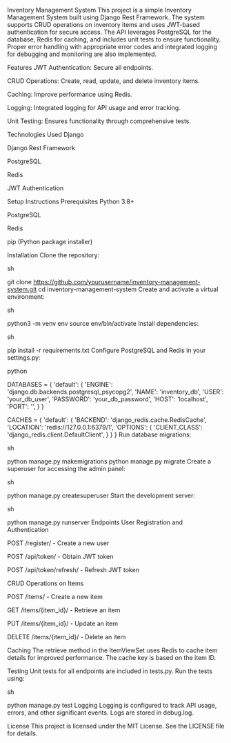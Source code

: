 Inventory Management System
This project is a simple Inventory Management System built using Django Rest Framework. The system supports CRUD operations on inventory items and uses JWT-based authentication for secure access. The API leverages PostgreSQL for the database, Redis for caching, and includes unit tests to ensure functionality. Proper error handling with appropriate error codes and integrated logging for debugging and monitoring are also implemented.

Features
JWT Authentication: Secure all endpoints.

CRUD Operations: Create, read, update, and delete inventory items.

Caching: Improve performance using Redis.

Logging: Integrated logging for API usage and error tracking.

Unit Testing: Ensures functionality through comprehensive tests.

Technologies Used
Django

Django Rest Framework

PostgreSQL

Redis

JWT Authentication

Setup Instructions
Prerequisites
Python 3.8+

PostgreSQL

Redis

pip (Python package installer)

Installation
Clone the repository:

sh


git clone https://github.com/yourusername/inventory-management-system.git
cd inventory-management-system
Create and activate a virtual environment:

sh


python3 -m venv env
source env/bin/activate
Install dependencies:

sh


pip install -r requirements.txt
Configure PostgreSQL and Redis in your settings.py:

python


DATABASES = {
    'default': {
        'ENGINE': 'django.db.backends.postgresql_psycopg2',
        'NAME': 'inventory_db',
        'USER': 'your_db_user',
        'PASSWORD': 'your_db_password',
        'HOST': 'localhost',
        'PORT': '',
    }
}

CACHES = {
    'default': {
        'BACKEND': 'django_redis.cache.RedisCache',
        'LOCATION': 'redis://127.0.0.1:6379/1',
        'OPTIONS': {
            'CLIENT_CLASS': 'django_redis.client.DefaultClient',
        }
    }
}
Run database migrations:

sh


python manage.py makemigrations
python manage.py migrate
Create a superuser for accessing the admin panel:

sh


python manage.py createsuperuser
Start the development server:

sh


python manage.py runserver
Endpoints
User Registration and Authentication

POST /register/ - Create a new user

POST /api/token/ - Obtain JWT token

POST /api/token/refresh/ - Refresh JWT token

CRUD Operations on Items

POST /items/ - Create a new item

GET /items/{item_id}/ - Retrieve an item

PUT /items/{item_id}/ - Update an item

DELETE /items/{item_id}/ - Delete an item

Caching
The retrieve method in the ItemViewSet uses Redis to cache item details for improved performance. The cache key is based on the item ID.

Testing
Unit tests for all endpoints are included in tests.py. Run the tests using:

sh


python manage.py test
Logging
Logging is configured to track API usage, errors, and other significant events. Logs are stored in debug.log.

License
This project is licensed under the MIT License. See the LICENSE file for details.
